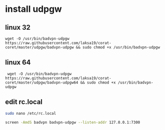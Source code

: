 # install udpgw

## linux 32

```wget -O /usr/bin/badvpn-udpgw https://raw.githubusercontent.com/laksa19/corat-coret/master/udpgw/badvpn-udpgw && sudo chmod +x /usr/bin/badvpn-udpgw```

## linux 64

``` wget -O /usr/bin/badvpn-udpgw https://raw.githubusercontent.com/laksa19/corat-coret/master/udpgw/badvpn-udpgw64 && sudo chmod +x /usr/bin/badvpn-udpgw```

## edit rc.local

```bash
sudo nano /etc/rc.local

screen -AmdS badvpn badvpn-udpgw --listen-addr 127.0.0.1:7300
```
